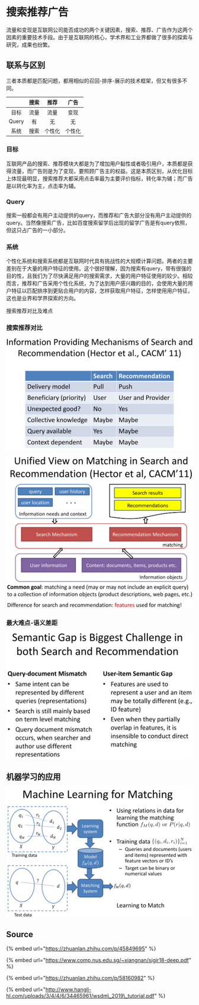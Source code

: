 # 搜索推荐广告

流量和变现是互联网公司能否成功的两个关键因素，搜索、推荐、广告作为这两个因素的重要技术手段。由于是互联网的核心，学术界和工业界都做了很多的探索与研究，成果也纷繁。 

## 联系与区别

三者本质都是匹配问题，都用相似的召回-排序-展示的技术框架，但又有很多不同。

|  | 搜索 | 推荐 | 广告 |
| :---: | :---: | :---: | :---: |
| 目标 | 流量 | 流量 | 变现 |
| Query | 有 | 无 | 无 |
| 系统 | 搜索 | 个性化 | 个性化 |

### 目标

互联网产品的搜索、推荐模块大都是为了增加用户黏性或者吸引用户，本质都是获得流量，而广告则是为了变现，要照顾广告主的权益。这是本质区别，从优化目标上体现最明显，搜索推荐大都采用点击率最为主要评价指标，转化率为辅；而广告是以转化率为主，点击率为辅。

### Query

搜索一般都会有用户主动提供的query，而推荐和广告大部分没有用户主动提供的query。当然像搜索广告，比如百度搜索留学后出现的留学广告是有query依照，但这只占广告的一小部分。

### 系统

个性化系统和搜索系统都是互联网时代具有挑战性的大规模计算问题。两者的主要差别在于大量的用户特征的使用。这个很好理解，因为搜索有query，带有很强的目的性，且我们为了尽快满足用户的搜索需求，大量的用户特征使用的较少。相较而言，推荐和广告采用个性化系统，为了达到用户感兴趣的目的，会使用大量的用户特征以匹配排序到更贴合用户的内容，怎样获取用户特征，怎样使用用户特征，这也是业界和学界探索的方向。

搜索推荐对比及难点

### 搜索推荐对比

![](../../.gitbook/assets/screenshot-from-2019-04-05-10-28-26.png)

![](../../.gitbook/assets/screenshot-from-2019-04-05-10-29-20.png)

### 最大难点-语义差距

![](../../.gitbook/assets/screenshot-from-2019-04-05-10-30-07.png)

## 机器学习的应用

![](../../.gitbook/assets/screenshot-from-2019-04-05-10-32-11.png)

## Source

{% embed url="https://zhuanlan.zhihu.com/p/45849695" %}

{% embed url="https://www.comp.nus.edu.sg/~xiangnan/sigir18-deep.pdf" %}

{% embed url="https://zhuanlan.zhihu.com/p/58160982" %}

{% embed url="http://www.hangli-hl.com/uploads/3/4/4/6/34465961/wsdm\_2019\_tutorial.pdf" %}





